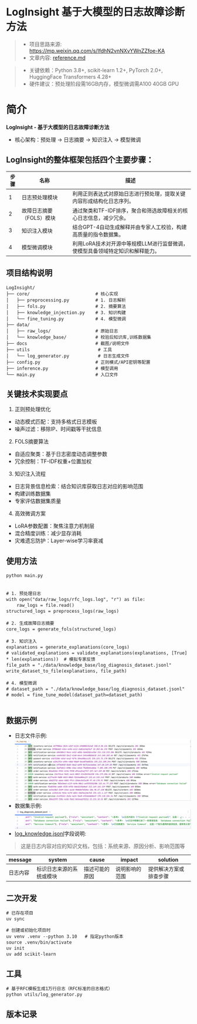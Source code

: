 # LogInsight 基于大模型的日志故障诊断方法
> - 项目思路来源: https://mp.weixin.qq.com/s/IfdhN2vnNXvYWnZZfoe-KA
> - 文章内容: [reference.md](reference.md)

> - 关键依赖：Python 3.8+, scikit-learn 1.2+, PyTorch 2.0+, HuggingFace Transformers 4.28+ 
> - 硬件建议：预处理阶段需16GB内存，模型微调需A100 40GB GPU

# 简介
**LogInsight - 基于大模型的日志故障诊断方法**
* 核心架构：预处理 → 日志摘要 → 知识注入 → 模型微调

## LogInsight的整体框架包括四个主要步骤：
| 步骤 | 名称             |描述|
|----|----------------|-|
| 1  | 日志预处理模块        |利用正则表达式对原始日志进行预处理，提取关键内容形成结构化日志序列。|
| 2  | 故障日志摘要（FOLS）模块 |通过聚类和TF-IDF排序，聚合和筛选故障相关的核心日志信息，减少冗余。|
| 3  | 知识注入模块         |结合GPT-4自动生成解释并由专家人工校验，构建高质量的指令数据集。|
| 4  | 模型微调模块         |利用LoRA技术对开源中等规模LLM进行监督微调，使模型具备领域特定知识和解释能力。|

## 项目结构说明
```shell
LogInsight/
├── core/                         # 核心实现
│   ├── preprocessing.py          # 1. 日志解析
│   ├── fols.py                   # 2. 摘要算法
│   ├── knowledge_injection.py    # 3. 知识构建
│   └── fine_tuning.py            # 4. 模型微调
├── data/
│   ├── raw_logs/                 # 原始日志
│   └── knowledge_base/           # 校验后知识库,训练数据集
├── docs                          # 截图/说明文件
├── utils                          # 工具
│   └── log_generator.py           # 日志生成文件
├── config.py                     # 正则模式/API密钥等配置
├── inference.py                  # 模型调用
└── main.py                       # 入口文件
```

## 关键技术实现要点
1. 正则预处理优化
 - 动态模式匹配：支持多格式日志模板
 - 噪声过滤：移除IP、时间戳等干扰信息
2. FOLS摘要算法
 - 自适应聚类：基于日志密度动态调整参数
 - 冗余控制：TF-IDF权重+位置加权
3. 知识注入流程
 - 日志背景信息检索：结合知识库获取日志对应的影响范围
 - 构建训练数据集
 - 专家评估数据集质量
4. 高效微调方案
 - LoRA参数配置：聚焦注意力机制层
 - 混合精度训练：减少显存消耗
 - 灾难遗忘防护：Layer-wise学习率衰减


## 使用方法
```shell
python main.py


# 1. 预处理日志
with open("data/raw_logs/rfc_logs.log", "r") as file:
    raw_logs = file.read()
structured_logs = preprocess_logs(raw_logs)

# 2. 生成故障日志摘要
core_logs = generate_fols(structured_logs)

# 3. 知识注入
explanations = generate_explanations(core_logs)
# validated_explanations = validate_explanations(explanations, [True] * len(explanations))  # 模拟专家反馈
file_path = "./data/knowledge_base/log_diagnosis_dataset.jsonl"
write_dataset_to_file(explanations, file_path)

# 4. 模型微调
# dataset_path = "./data/knowledge_base/log_diagnosis_dataset.jsonl"
# model = fine_tune_model(dataset_path=dataset_path)
    
```

## 数据示例
- 日志文件示例:
![rfc_logs.png](docs/rfc_logs.png)
- 数据集示例:
![log_diagnosis_dataset.png](docs/log_diagnosis_dataset.png)
- [log_knowledge.jsonl](data/knowledge_base/log_knowledge.jsonl)字段说明:
> 这是日志内容对应的知识文档，包括：系统来源、原因分析、影响范围等

| message | system       | cause   | impact  | solution    |
|---------|--------------|---------|---------|-------------|
| 日志内容    | 标识日志来源的系统或模块 | 描述可能的原因 | 说明影响的范围 | 提供解决方案或排查步骤 |

## 二次开发
```shell
# 已存在项目
uv sync
```
```shell
# 创建或初始化项目时
uv venv .venv --python 3.10   # 指定python版本
source .venv/bin/activate
uv init
uv add scikit-learn
```

## 工具
```shell
# 基于RFC模板生成1万行日志（RFC标准的日志格式）
python utils/log_generator.py
```

## 版本记录